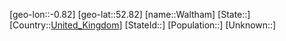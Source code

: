 ﻿---
location: [52.82,-0.82]
type: City
tags:
- geo/City


SpocWebEntityId: 35431
isDeleted: false
confidential: public

---
[geo-lon::-0.82]
[geo-lat::52.82]
[name::Waltham]
[State::]
[Country::[United_Kingdom](geo/Continent/Europe/United_Kingdom.md)]
[StateId::]
[Population::]
[Unknown::]

